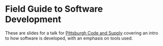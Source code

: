 # Field Guide to Software Development

These are slides for a talk for [Pittsburgh Code and Supply][cs] covering an
intro to how software is developed, with an emphasis on tools used.

[cs]: http://www.codeandsupply.co
